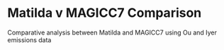 # Matilda v MAGICC7 Comparison
 Comparative analysis between Matilda and MAGICC7 using Ou and Iyer emissions data
